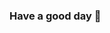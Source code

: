 ### Have a good day 🌱

<img src="https://komarev.com/ghpvc/?username=Airat102vb&color=blue" alt=""/>
